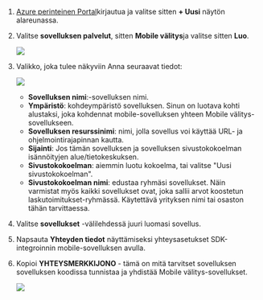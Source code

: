 1. [Azure perinteinen Portal](https://manage.windowsazure.com)kirjautua ja valitse sitten **+ Uusi** näytön alareunassa.

2. Valitse **sovelluksen palvelut**, sitten **Mobile välitys**ja valitse sitten **Luo**.

    ![](./media/mobile-engagement-create-app-in-portal/create-mobile-engagement-app.png)

3. Valikko, joka tulee näkyviin Anna seuraavat tiedot:

    ![](./media/mobile-engagement-create-app-in-portal/create-azme-popup.png)

    - **Sovelluksen nimi**:-sovelluksen nimi. 
    - **Ympäristö**: kohdeympäristö sovelluksen. Sinun on luotava kohti alustaksi, joka kohdennat mobile-sovelluksen yhteen Mobile välitys-sovellukseen. 
    - **Sovelluksen resurssinimi**: nimi, jolla sovellus voi käyttää URL- ja ohjelmointirajapinnan kautta. 
    - **Sijainti**: Jos tämän sovelluksen ja sovelluksen sivustokokoelman isännöityjen alue/tietokeskuksen.
    - **Sivustokokoelman**: aiemmin luotu kokoelma, tai valitse "Uusi sivustokokoelman".
    - **Sivustokokoelman nimi**: edustaa ryhmäsi sovellukset. Näin varmistat myös kaikki sovellukset ovat, joka sallii arvot koostetun laskutoimitukset-ryhmässä. Käytettävä yrityksen nimi tai osaston tähän tarvittaessa.

4. Valitse **sovellukset** -välilehdessä juuri luomasi sovellus.

5. Napsauta **Yhteyden tiedot** näyttämiseksi yhteysasetukset SDK-integroinnin mobile-sovelluksen avulla.

6. Kopioi **YHTEYSMERKKIJONO** - tämä on mitä tarvitset sovelluksen sovelluksen koodissa tunnistaa ja yhdistää Mobile välitys-sovellukset.

    ![](./media/mobile-engagement-create-app-in-portal/app-connection-info-page.png)


